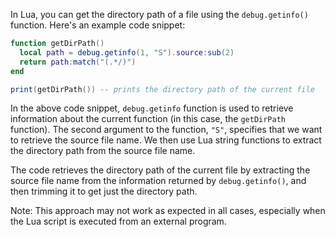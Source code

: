 In Lua, you can get the directory path of a file using the `debug.getinfo()` function. Here's an example code snippet:

```lua
function getDirPath()
  local path = debug.getinfo(1, "S").source:sub(2)
  return path:match("(.*/)")
end

print(getDirPath()) -- prints the directory path of the current file
```

In the above code snippet, `debug.getinfo` function is used to retrieve information about the current function (in this case, the `getDirPath` function). The second argument to the function, `"S"`, specifies that we want to retrieve the source file name. We then use Lua string functions to extract the directory path from the source file name.

The code retrieves the directory path of the current file by extracting the source file name from the information returned by `debug.getinfo()`, and then trimming it to get just the directory path.

Note: This approach may not work as expected in all cases, especially when the Lua script is executed from an external program.